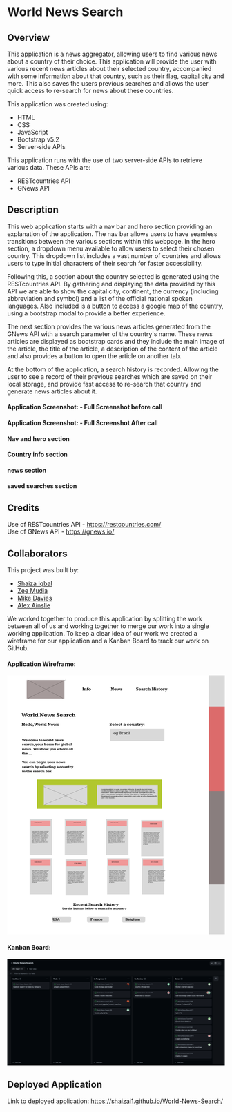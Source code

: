 # World News Search

## Overview
This application is a news aggregator, allowing users to find various news about a country of their choice. This application will provide the user with various recent news articles about their selected country, accompanied with some information about that country, such as their flag, capital city and more.
This also saves the users previous searches and allows the user quick access to re-search for news about these countries.

This application was created using:
* HTML
* CSS
* JavaScript
* Bootstrap v5.2
* Server-side APIs

This application runs with the use of two server-side APIs to retrieve various data. These APIs are:
* RESTcountries API
* GNews API

## Description
This web application starts with a nav bar and hero section providing an explanation of the application. The nav bar allows users to have seamless transitions between the various sections within this webpage. In the hero section, a dropdown menu available to allow users to select their chosen country. This dropdown list includes a vast number of countries and allows users to type initial characters of their search for faster accessibility. 

Following this, a section about the country selected is generated using the RESTcountries API. By gathering and displaying the data provided by this API we are able to show the capital city, continent, the currency (including abbreviation and symbol) and a list of the official national spoken languages. Also included is a button to access a google map of the country, using a bootstrap modal to provide a better experience.

The next section provides the various news articles generated from the GNews API with a search parameter of the country's name. These news articles are displayed as bootstrap cards and they include the main image of the article, the title of the article, a description of the content of the article and also provides a button to open the article on another tab.

At the bottom of the application, a search history is recorded. Allowing the user to see a record of their previous searches which are saved on their local storage, and provide fast access to re-search that country and generate news articles about it.

#### Application Screenshot: - Full Screenshot before call

#### Application Screenshot: - Full Screenshot After call

#### Nav and hero section

#### Country info section

#### news section

#### saved searches section

## Credits
Use of RESTcountries API - https://restcountries.com/  
Use of GNews API - https://gnews.io/ 

## Collaborators
This project was built by:
* [Shaiza Iqbal](https://github.com/shaizai1)
* [Zee Mudia](https://github.com/iosazee)
* [Mike Davies](https://github.com/welsh-bloke)
* [Alex Ainslie](https://github.com/AlexAins)

We worked together to produce this application by splitting the work between all of us and working together to merge our work into a single working application. To keep a clear idea of our work we created a wireframe for our application and a Kanban Board to track our work on GitHub.

#### Application Wireframe:
<img src="./assets/images/wireframe.png" width="600">

#### Kanban Board:
<img src="./assets/images/kanban.png" width="600">


## Deployed Application
Link to deployed application: https://shaizai1.github.io/World-News-Search/ 